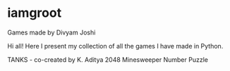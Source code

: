 # iamgroot
Games made by Divyam Joshi

Hi all! Here I present my collection of all the games I have made in Python.

TANKS - co-created by K. Aditya
2048
Minesweeper
Number Puzzle
